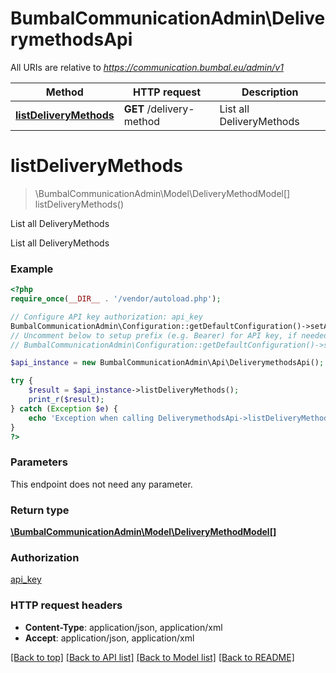 # BumbalCommunicationAdmin\DeliverymethodsApi

All URIs are relative to *https://communication.bumbal.eu/admin/v1*

Method | HTTP request | Description
------------- | ------------- | -------------
[**listDeliveryMethods**](DeliverymethodsApi.md#listDeliveryMethods) | **GET** /delivery-method | List all DeliveryMethods


# **listDeliveryMethods**
> \BumbalCommunicationAdmin\Model\DeliveryMethodModel[] listDeliveryMethods()

List all DeliveryMethods

List all DeliveryMethods

### Example
```php
<?php
require_once(__DIR__ . '/vendor/autoload.php');

// Configure API key authorization: api_key
BumbalCommunicationAdmin\Configuration::getDefaultConfiguration()->setApiKey('ApiKey', 'YOUR_API_KEY');
// Uncomment below to setup prefix (e.g. Bearer) for API key, if needed
// BumbalCommunicationAdmin\Configuration::getDefaultConfiguration()->setApiKeyPrefix('ApiKey', 'Bearer');

$api_instance = new BumbalCommunicationAdmin\Api\DeliverymethodsApi();

try {
    $result = $api_instance->listDeliveryMethods();
    print_r($result);
} catch (Exception $e) {
    echo 'Exception when calling DeliverymethodsApi->listDeliveryMethods: ', $e->getMessage(), PHP_EOL;
}
?>
```

### Parameters
This endpoint does not need any parameter.

### Return type

[**\BumbalCommunicationAdmin\Model\DeliveryMethodModel[]**](../Model/DeliveryMethodModel.md)

### Authorization

[api_key](../../README.md#api_key)

### HTTP request headers

 - **Content-Type**: application/json, application/xml
 - **Accept**: application/json, application/xml

[[Back to top]](#) [[Back to API list]](../../README.md#documentation-for-api-endpoints) [[Back to Model list]](../../README.md#documentation-for-models) [[Back to README]](../../README.md)

